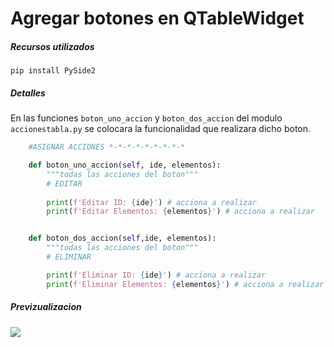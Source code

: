 # Agregar botones en QTableWidget

##### Recursos utilizados 

`pip install PySide2`

##### Detalles
En las funciones `boton_uno_accion` y `boton_dos_accion` del modulo `accionestabla.py` se colocara la funcionalidad que realizara dicho boton.
```python
    #ASIGNAR ACCIONES *-*-*-*-*-*-*-*-*

    def boton_uno_accion(self, ide, elementos):
        """todas las acciones del boton"""
        # EDITAR
        
        print(f'Editar ID: {ide}') # acciona a realizar
        print(f'Editar Elementos: {elementos}') # acciona a realizar


    def boton_dos_accion(self,ide, elementos):
        """todas las acciones del boton"""
        # ELIMINAR

        print(f'Eliminar ID: {ide}') # acciona a realizar
        print(f'Eliminar Elementos: {elementos}') # acciona a realizar
```

##### Previzualizacion

![](https://1.bp.blogspot.com/-MI1_8MWh6lQ/YErKo7FeGDI/AAAAAAAAAEs/R12yjqT7WlgKVu68AyHldMH8P0glevYzgCLcBGAsYHQ/s1600/1A.jpg)